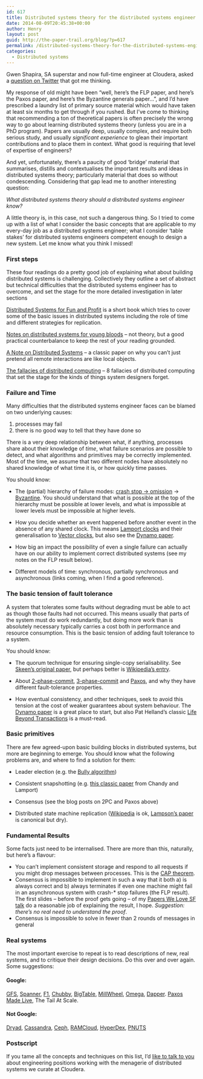 ```yaml
---
id: 617
title: Distributed systems theory for the distributed systems engineer
date: 2014-08-09T20:45:38+00:00
author: Henry
layout: post
guid: http://the-paper-trail.org/blog/?p=617
permalink: /distributed-systems-theory-for-the-distributed-systems-engineer/
categories:
  - Distributed systems
---
```

Gwen Shapira, SA superstar and now full-time engineer at Cloudera, asked a [question on Twitter](https://twitter.com/gwenshap/status/497203248332165121) that got me thinking.

My response of old might have been &#8220;well, here&#8217;s the FLP paper, and here&#8217;s the Paxos paper, and here&#8217;s the Byzantine generals paper&#8230;&#8221;, and I&#8217;d have prescribed a laundry list of primary source material which would have taken at least six months to get through if you rushed. But I&#8217;ve come to thinking that recommending a ton of theoretical papers is often precisely the wrong way to go about learning distributed systems theory (unless you are in a PhD program). Papers are usually deep, usually complex, and require both serious study, and usually _significant experience_ to glean their important contributions and to place them in context. What good is requiring that level of expertise of engineers? 

And yet, unfortunately, there&#8217;s a paucity of good &#8216;bridge&#8217; material that summarises, distills and contextualises the important results and ideas in distributed systems theory; particularly material that does so without condescending. Considering that gap lead me to another interesting question:

_What distributed systems theory should a distributed systems engineer know?_

A little theory is, in this case, not such a dangerous thing. So I tried to come up with a list of what I consider the basic concepts that are applicable to my every-day job as a distributed systems engineer; what I consider &#8216;table stakes&#8217; for distributed systems engineers competent enough to design a new system. Let me know what you think I missed!

<!--more-->

### First steps

These four readings do a pretty good job of explaining what about building distributed systems is challenging. Collectively they outline a set of abstract but technical difficulties that the distributed systems engineer has to overcome, and set the stage for the more detailed investigation in later sections

[Distributed Systems for Fun and Profit](http://book.mixu.net/distsys/ "Distributed Systems For Fun and Profit") is a short book which tries to cover some of the basic issues in distributed systems including the role of time and different strategies for replication. 

[Notes on distributed systems for young bloods](http://www.somethingsimilar.com/2013/01/14/notes-on-distributed-systems-for-young-bloods/) &#8211; not theory, but a good practical counterbalance to keep the rest of your reading grounded.

[A Note on Distributed Systems](http://citeseerx.ist.psu.edu/viewdoc/summary?doi=10.1.1.41.7628) &#8211; a classic paper on why you can&#8217;t just pretend all remote interactions are like local objects.

[The fallacies of distributed computing](http://en.wikipedia.org/wiki/Fallacies_of_Distributed_Computing) &#8211; 8 fallacies of distributed computing that set the stage for the kinds of things system designers forget.

### Failure and Time

Many difficulties that the distributed systems engineer faces can be blamed on two underlying causes: 

  1. processes may fail
  2. there is no good way to tell that they have done so

There is a very deep relationship between what, if anything, processes share about their knowledge of _time_, what failure scenarios are possible to detect, and what algorithms and primitives may be correctly implemented. Most of the time, we assume that two different nodes have absolutely no shared knowledge of what time it is, or how quickly time passes.

You should know:

* The (partial) hierarchy of failure modes: [crash stop -> omission](http://www.cse.psu.edu/~gcao/teach/513-00/c7.pdf) -> [Byzantine](http://en.wikipedia.org/wiki/Byzantine_fault_tolerance). You should understand that what is possible at the top of the hierarchy must be possible at lower levels, and what is impossible at lower levels must be impossible at higher levels.

* How you decide whether an event happened before another event in the absence of any shared clock. This means [Lamport clocks](http://www.stanford.edu/class/cs240/readings/lamport.pdf) and their generalisation to [Vector clocks](http://en.wikipedia.org/wiki/Vector_clock), but also see the [Dynamo paper](http://www.allthingsdistributed.com/files/amazon-dynamo-sosp2007.pdf).

* How big an impact the possibility of even a single failure can actually have on our ability to implement correct distributed systems (see my notes on the FLP result below).

* Different models of time: synchronous, partially synchronous and asynchronous (links coming, when I find a good reference).

### The basic tension of fault tolerance

A system that tolerates some faults without degrading must be able to act as though those faults had not occurred. This means usually that parts of the system must do work redundantly, but doing more work than is absolutely necessary typically carries a cost both in performance and resource consumption. This is the basic tension of adding fault tolerance to a system.

You should know:

* The quorum technique for ensuring single-copy serialisability. See [Skeen&#8217;s original paper](https://ecommons.library.cornell.edu/bitstream/1813/6323/1/82-483.pdf), but perhaps better is [Wikipedia&#8217;s entry](http://en.wikipedia.org/wiki/Quorum_(distributed_computing)).

* About [2-phase-commit](http://the-paper-trail.org/blog/consensus-protocols-two-phase-commit/), [3-phase-commit](http://the-paper-trail.org/blog/consensus-protocols-three-phase-commit/) and [Paxos](http://the-paper-trail.org/blog/consensus-protocols-paxos/), and why they have different fault-tolerance properties.

* How eventual consistency, and other techniques, seek to avoid this tension at the cost of weaker guarantees about system behaviour. The [Dynamo paper](http://www.allthingsdistributed.com/files/amazon-dynamo-sosp2007.pdf) is a great place to start, but also Pat Helland&#8217;s classic [Life Beyond Transactions](http://www.ics.uci.edu/~cs223/papers/cidr07p15.pdf) is a must-read.

### Basic primitives

There are few agreed-upon basic building blocks in distributed systems, but more are beginning to emerge. You should know what the following problems are, and where to find a solution for them:

* Leader election (e.g. the [Bully algorithm](http://en.wikipedia.org/wiki/Bully_algorithm))

* Consistent snapshotting (e.g. [this classic paper](http://research.microsoft.com/en-us/um/people/lamport/pubs/chandy.pdf) from Chandy and Lamport)

* Consensus (see the blog posts on 2PC and Paxos above)

* Distributed state machine replication ([Wikipedia](http://en.wikipedia.org/wiki/State_machine_replication) is ok, [Lampson&#8217;s paper](http://research.microsoft.com/en-us/um/people/blampson/58-Consensus/Acrobat.pdf) is canonical but dry).

### Fundamental Results

Some facts just need to be internalised. There are more than this, naturally, but here&#8217;s a flavour:

  * You can&#8217;t implement consistent storage and respond to all requests if you might drop messages between processes. This is the [CAP theorem](http://lpd.epfl.ch/sgilbert/pubs/BrewersConjecture-SigAct.pdf).
  * Consensus is impossible to implement in such a way that it both a) is always correct and b) always terminates if even one machine might fail in an asynchronous system with crash-* stop failures (the FLP result). The first slides &#8211; before the proof gets going &#8211; of my [Papers We Love SF talk](http://www.slideshare.net/HenryRobinson/pwl-nonotes) do a reasonable job of explaining the result, I hope. _Suggestion: there&#8217;s no real need to understand the proof_. 
  * Consensus is impossible to solve in fewer than 2 rounds of messages in general

### Real systems

The most important exercise to repeat is to read descriptions of new, real systems, and to critique their design decisions. Do this over and over again. Some suggestions:

#### Google:

[GFS](http://static.googleusercontent.com/media/research.google.com/en/us/archive/gfs-sosp2003.pdf), [Spanner](http://static.googleusercontent.com/media/research.google.com/en/us/archive/spanner-osdi2012.pdf), [F1](http://static.googleusercontent.com/media/research.google.com/en/us/pubs/archive/41344.pdf), [Chubby](http://static.googleusercontent.com/media/research.google.com/en/us/archive/chubby-osdi06.pdf), [BigTable](http://static.googleusercontent.com/media/research.google.com/en/us/archive/bigtable-osdi06.pdf), [MillWheel](http://static.googleusercontent.com/media/research.google.com/en/us/pubs/archive/41378.pdf), [Omega](http://eurosys2013.tudos.org/wp-content/uploads/2013/paper/Schwarzkopf.pdf), [Dapper](http://static.googleusercontent.com/media/research.google.com/en/us/pubs/archive/36356.pdf). [Paxos Made Live](http://www.cs.utexas.edu/users/lorenzo/corsi/cs380d/papers/paper2-1.pdf), The Tail At Scale.

#### Not Google:

[Dryad](http://research.microsoft.com/en-us/projects/dryad/eurosys07.pdf), [Cassandra](https://www.cs.cornell.edu/projects/ladis2009/papers/lakshman-ladis2009.pdf), [Ceph](http://ceph.com/papers/weil-ceph-osdi06.pdf), [RAMCloud](https://ramcloud.stanford.edu/wiki/display/ramcloud/RAMCloud+Papers), [HyperDex](http://hyperdex.org/papers/), [PNUTS](http://www.mpi-sws.org/~druschel/courses/ds/papers/cooper-pnuts.pdf)

### Postscript

If you tame all the concepts and techniques on this list, I&#8217;d [like to talk to you](mailto:henry@cloudera.com) about engineering positions working with the menagerie of distributed systems we curate at Cloudera.
